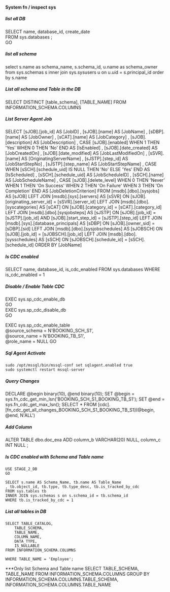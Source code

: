 #### System fn / inspect sys

##### list all DB
SELECT name, database_id, create_date  
FROM sys.databases ;  
GO  


##### list all schema
select s.name as schema_name, 
    s.schema_id,
    u.name as schema_owner
from sys.schemas s
    inner join sys.sysusers u
        on u.uid = s.principal_id
order by s.name

##### List all schema and Table in the DB
SELECT DISTINCT [table_schema], [TABLE_NAME]
FROM INFORMATION_SCHEMA.COLUMNS

##### List Server Agent Job
SELECT 
    [sJOB].[job_id] AS [JobID]
    , [sJOB].[name] AS [JobName]
    , [sDBP].[name] AS [JobOwner]
    , [sCAT].[name] AS [JobCategory]
    , [sJOB].[description] AS [JobDescription]
    , CASE [sJOB].[enabled]
        WHEN 1 THEN 'Yes'
        WHEN 0 THEN 'No'
      END AS [IsEnabled]
    , [sJOB].[date_created] AS [JobCreatedOn]
    , [sJOB].[date_modified] AS [JobLastModifiedOn]
    , [sSVR].[name] AS [OriginatingServerName]
    , [sJSTP].[step_id] AS [JobStartStepNo]
    , [sJSTP].[step_name] AS [JobStartStepName]
    , CASE
        WHEN [sSCH].[schedule_uid] IS NULL THEN 'No'
        ELSE 'Yes'
      END AS [IsScheduled]
    , [sSCH].[schedule_uid] AS [JobScheduleID]
    , [sSCH].[name] AS [JobScheduleName]
    , CASE [sJOB].[delete_level]
        WHEN 0 THEN 'Never'
        WHEN 1 THEN 'On Success'
        WHEN 2 THEN 'On Failure'
        WHEN 3 THEN 'On Completion'
      END AS [JobDeletionCriterion]
FROM
    [msdb].[dbo].[sysjobs] AS [sJOB]
    LEFT JOIN [msdb].[sys].[servers] AS [sSVR]
        ON [sJOB].[originating_server_id] = [sSVR].[server_id]
    LEFT JOIN [msdb].[dbo].[syscategories] AS [sCAT]
        ON [sJOB].[category_id] = [sCAT].[category_id]
    LEFT JOIN [msdb].[dbo].[sysjobsteps] AS [sJSTP]
        ON [sJOB].[job_id] = [sJSTP].[job_id]
        AND [sJOB].[start_step_id] = [sJSTP].[step_id]
    LEFT JOIN [msdb].[sys].[database_principals] AS [sDBP]
        ON [sJOB].[owner_sid] = [sDBP].[sid]
    LEFT JOIN [msdb].[dbo].[sysjobschedules] AS [sJOBSCH]
        ON [sJOB].[job_id] = [sJOBSCH].[job_id]
    LEFT JOIN [msdb].[dbo].[sysschedules] AS [sSCH]
        ON [sJOBSCH].[schedule_id] = [sSCH].[schedule_id]
ORDER BY [JobName]

##### Is CDC enabled
SELECT name, database_id, is_cdc_enabled FROM sys.databases
WHERE is_cdc_enabled = 1

##### Disable / Enable Table CDC
EXEC sys.sp_cdc_enable_db  
GO  
EXEC sys.sp_cdc_disable_db  
GO  


EXEC sys.sp_cdc_enable_table  
@source_schema = N'BOOKING_SCH_S1',  
@source_name   = N'BOOKING_TB_S1',  
@role_name     = NULL
GO

##### Sql Agent Activate
    sudo /opt/mssql/bin/mssql-conf set sqlagent.enabled true 
    sudo systemctl restart mssql-server

##### Query Changes

DECLARE @begin binary(10), @end binary(10);
 SET @begin = sys.fn_cdc_get_min_lsn('BOOKING_SCH_S1_BOOKING_TB_S1');
 SET @end = sys.fn_cdc_get_max_lsn();
SELECT * FROM [cdc].[fn_cdc_get_all_changes_BOOKING_SCH_S1_BOOKING_TB_S1](@begin, @end, N'ALL')

##### Add Column 
ALTER TABLE dbo.doc_exa ADD column_b VARCHAR(20) NULL, column_c INT NULL ;

##### Is CDC enabled with Schema and Table name

    USE STAGE_2_DB
    GO

    SELECT s.name AS Schema_Name, tb.name AS Table_Name
    , tb.object_id, tb.type, tb.type_desc, tb.is_tracked_by_cdc
    FROM sys.tables tb
    INNER JOIN sys.schemas s on s.schema_id = tb.schema_id
    WHERE tb.is_tracked_by_cdc = 1

##### List all tables in DB


    SELECT TABLE_CATALOG, 
        TABLE_SCHEMA, 
        TABLE_NAME, 
        COLUMN_NAME, 
        DATA_TYPE, 
        IS_NULLABLE
    FROM INFORMATION_SCHEMA.COLUMNS

    WHERE TABLE_NAME = 'Employee';


***Only list Schema and Table name 
    SELECT 
        TABLE_SCHEMA, 
        TABLE_NAME
    FROM INFORMATION_SCHEMA.COLUMNS
    GROUP BY 
        INFORMATION_SCHEMA.COLUMNS.TABLE_SCHEMA,
        INFORMATION_SCHEMA.COLUMNS.TABLE_NAME


